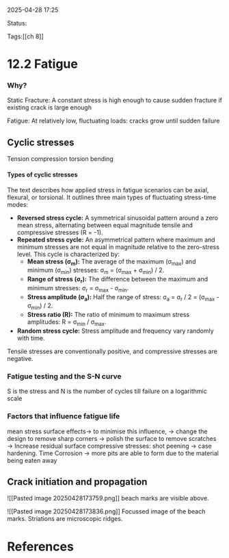 2025-04-28 17:25

Status:

Tags:[[ch 8]]

# 12.2 Fatigue

### Why?
Static Fracture: A constant stress is high enough to cause sudden fracture if existing crack is large enough

Fatigue: At relatively low, fluctuating loads: cracks grow until sudden failure


## Cyclic stresses
Tension
compression
torsion
bending
#### Types of cyclic stresses 

The text describes how applied stress in fatigue scenarios can be axial, flexural, or torsional. It outlines three main types of fluctuating stress-time modes:
* **Reversed stress cycle:** A symmetrical sinusoidal pattern around a zero mean stress, alternating between equal magnitude tensile and compressive stresses (R = -1).
* **Repeated stress cycle:** An asymmetrical pattern where maximum and minimum stresses are not equal in magnitude relative to the zero-stress level. This cycle is characterized by:
    * **Mean stress (σ<sub>m</sub>):** The average of the maximum (σ<sub>max</sub>) and minimum (σ<sub>min</sub>) stresses: σ<sub>m</sub> = (σ<sub>max</sub> + σ<sub>min</sub>) / 2.
    * **Range of stress (σ<sub>r</sub>):** The difference between the maximum and minimum stresses: σ<sub>r</sub> = σ<sub>max</sub> - σ<sub>min</sub>.
    * **Stress amplitude (σ<sub>a</sub>):** Half the range of stress: σ<sub>a</sub> = σ<sub>r</sub> / 2 = (σ<sub>max</sub> - σ<sub>min</sub>) / 2.
    * **Stress ratio (R):** The ratio of minimum to maximum stress amplitudes: R = σ<sub>min</sub> / σ<sub>max</sub>.
* **Random stress cycle:** Stress amplitude and frequency vary randomly with time.

Tensile stresses are conventionally positive, and compressive stresses are negative.


### Fatigue testing and the S-N curve
S is the stress and N is the number of cycles till failure on a logarithmic scale


### Factors that influence fatigue life
mean stress
surface effects-> to minimise this influence, 
	-> change the design to remove sharp corners
	-> polish the surface to remove scratches  
	-> Increase residual surface compressive stresses: shot peening 
	-> case hardening.
Time 
Corrosion -> more pits are able to form due to the material being eaten away


## Crack initiation and propagation
![[Pasted image 20250428173759.png]]
beach marks are visible above.

![[Pasted image 20250428173836.png]]
Focussed image of the beach marks.
Striations are microscopic ridges.
# References
